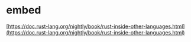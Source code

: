 # embed

[https://doc.rust-lang.org/nightly/book/rust-inside-other-languages.html](https://doc.rust-lang.org/nightly/book/rust-inside-other-languages.html)
